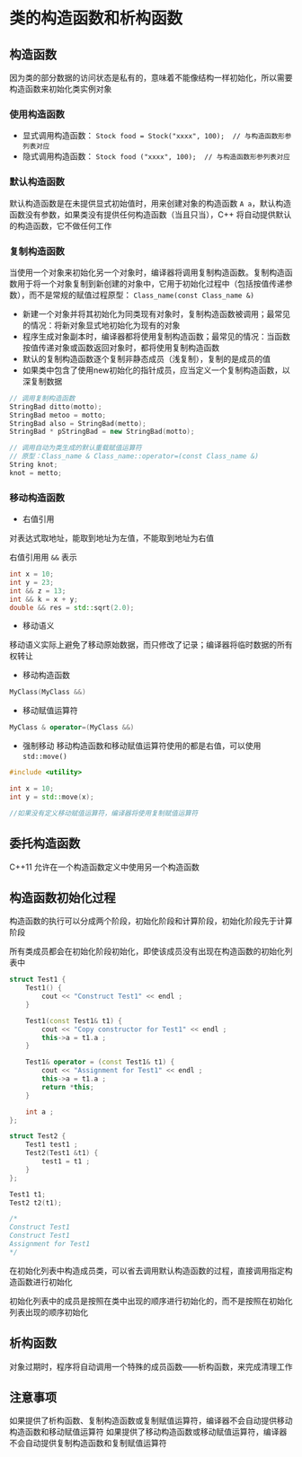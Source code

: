 # 类的构造函数和析构函数

## 构造函数

因为类的部分数据的访问状态是私有的，意味着不能像结构一样初始化，所以需要构造函数来初始化类实例对象

### 使用构造函数
- 显式调用构造函数： `Stock food = Stock("xxxx", 100);  // 与构造函数形参列表对应`
- 隐式调用构造函数： `Stock food ("xxxx", 100);  // 与构造函数形参列表对应`

### 默认构造函数 
默认构造函数是在未提供显式初始值时，用来创建对象的构造函数 `A a`，默认构造函数没有参数，如果类没有提供任何构造函数（当且只当），C++ 将自动提供默认的构造函数，它不做任何工作

### 复制构造函数 
当使用一个对象来初始化另一个对象时，编译器将调用复制构造函数。复制构造函数用于将一个对象复制到新创建的对象中，它用于初始化过程中（包括按值传递参数），而不是常规的赋值过程原型： `Class_name(const Class_name &)`
- 新建一个对象并将其初始化为同类现有对象时，复制构造函数被调用；最常见的情况：将新对象显式地初始化为现有的对象
- 程序生成对象副本时，编译器都将使用复制构造函数；最常见的情况：当函数按值传递对象或函数返回对象时，都将使用复制构造函数
- 默认的复制构造函数逐个复制非静态成员（浅复制），复制的是成员的值
- 如果类中包含了使用new初始化的指针成员，应当定义一个复制构造函数，以深复制数据

```cpp
// 调用复制构造函数
StringBad ditto(motto);
StringBad metoo = motto;
StringBad also = StringBad(metto);
StringBad * pStringBad = new StringBad(motto);

// 调用自动为类生成的默认重载赋值运算符
// 原型：Class_name & Class_name::operator=(const Class_name &)
String knot;
knot = metto;
```

### 移动构造函数

- 右值引用

对表达式取地址，能取到地址为左值，不能取到地址为右值

右值引用用 `&&` 表示

```cpp
int x = 10; 
int y = 23;
int && z = 13;
int && k = x + y;
double && res = std::sqrt(2.0);
```

- 移动语义

移动语义实际上避免了移动原始数据，而只修改了记录；编译器将临时数据的所有权转让

- 移动构造函数

```cpp
MyClass(MyClass &&)
```

- 移动赋值运算符

```cpp
MyClass & operator=(MyClass &&) 
```

- 强制移动
移动构造函数和移动赋值运算符使用的都是右值，可以使用 `std::move()` 

```cpp
#include <utility>

int x = 10;
int y = std::move(x);

//如果没有定义移动赋值运算符，编译器将使用复制赋值运算符 
```

## 委托构造函数

C++11 允许在一个构造函数定义中使用另一个构造函数

## 构造函数初始化过程

构造函数的执行可以分成两个阶段，初始化阶段和计算阶段，初始化阶段先于计算阶段

所有类成员都会在初始化阶段初始化，即使该成员没有出现在构造函数的初始化列表中

```cpp
struct Test1 {
    Test1() { 
        cout << "Construct Test1" << endl ;
    }

    Test1(const Test1& t1) {
        cout << "Copy constructor for Test1" << endl ;
        this->a = t1.a ;
    }

    Test1& operator = (const Test1& t1) {
        cout << "Assignment for Test1" << endl ;
        this->a = t1.a ;
        return *this;
    }

    int a ;
};

struct Test2 {
    Test1 test1 ;
    Test2(Test1 &t1) {
        test1 = t1 ;
    }
};

Test1 t1;
Test2 t2(t1);

/*
Construct Test1
Construct Test1
Assignment for Test1
*/
```

在初始化列表中构造成员类，可以省去调用默认构造函数的过程，直接调用指定构造函数进行初始化

初始化列表中的成员是按照在类中出现的顺序进行初始化的，而不是按照在初始化列表出现的顺序初始化

## 析构函数

对象过期时，程序将自动调用一个特殊的成员函数——析构函数，来完成清理工作

## 注意事项
如果提供了析构函数、复制构造函数或复制赋值运算符，编译器不会自动提供移动构造函数和移动赋值运算符
如果提供了移动构造函数或移动赋值运算符，编译器不会自动提供复制构造函数和复制赋值运算符